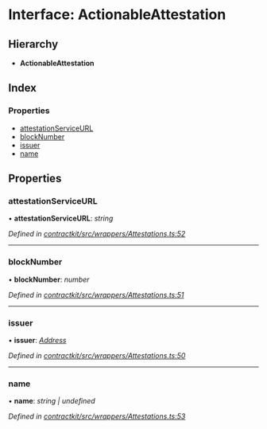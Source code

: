 # Interface: ActionableAttestation

## Hierarchy

* **ActionableAttestation**

## Index

### Properties

* [attestationServiceURL](_wrappers_attestations_.actionableattestation.md#attestationserviceurl)
* [blockNumber](_wrappers_attestations_.actionableattestation.md#blocknumber)
* [issuer](_wrappers_attestations_.actionableattestation.md#issuer)
* [name](_wrappers_attestations_.actionableattestation.md#name)

## Properties

###  attestationServiceURL

• **attestationServiceURL**: *string*

*Defined in [contractkit/src/wrappers/Attestations.ts:52](https://github.com/celo-org/celo-monorepo/blob/master/packages/contractkit/src/wrappers/Attestations.ts#L52)*

___

###  blockNumber

• **blockNumber**: *number*

*Defined in [contractkit/src/wrappers/Attestations.ts:51](https://github.com/celo-org/celo-monorepo/blob/master/packages/contractkit/src/wrappers/Attestations.ts#L51)*

___

###  issuer

• **issuer**: *[Address](../modules/_base_.md#address)*

*Defined in [contractkit/src/wrappers/Attestations.ts:50](https://github.com/celo-org/celo-monorepo/blob/master/packages/contractkit/src/wrappers/Attestations.ts#L50)*

___

###  name

• **name**: *string | undefined*

*Defined in [contractkit/src/wrappers/Attestations.ts:53](https://github.com/celo-org/celo-monorepo/blob/master/packages/contractkit/src/wrappers/Attestations.ts#L53)*
